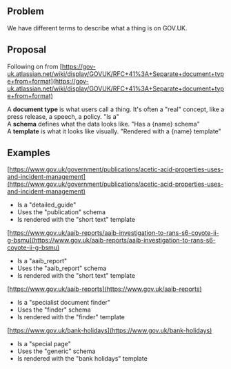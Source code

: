 ## Problem

We have different terms to describe what a thing is on GOV.UK.

## Proposal

Following on from [https://gov-uk.atlassian.net/wiki/display/GOVUK/RFC+41%3A+Separate+document+type+from+format](https://gov-uk.atlassian.net/wiki/display/GOVUK/RFC+41%3A+Separate+document+type+from+format)

A **document type** is what users call a thing. It's often a "real" concept, like a press release, a speech, a policy. "Is a"  
A **schema** defines what the data looks like.&nbsp;"Has a {name} schema"  
A **template** is what it looks like visually. "Rendered with a&nbsp;{name} template"

## Examples

[https://www.gov.uk/government/publications/acetic-acid-properties-uses-and-incident-management](https://www.gov.uk/government/publications/acetic-acid-properties-uses-and-incident-management)

- Is a "detailed\_guide"  
- Uses the "publication" schema  
- Is rendered with the "short text" template

[https://www.gov.uk/aaib-reports/aaib-investigation-to-rans-s6-coyote-ii-g-bsmu](https://www.gov.uk/aaib-reports/aaib-investigation-to-rans-s6-coyote-ii-g-bsmu)

- Is a "aaib\_report"  
- Uses the "aaib\_report" schema  
- Is rendered with the "short text" template

[https://www.gov.uk/aaib-reports](https://www.gov.uk/aaib-reports)

- Is a "specialist document finder"  
- Uses the "finder" schema  
- Is rendered with the "finder" template

[https://www.gov.uk/bank-holidays](https://www.gov.uk/bank-holidays)

- Is a "special page"  
- Uses the "generic" schema  
- Is rendered with the "bank holidays" template

